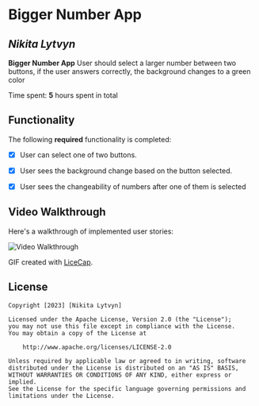 # Bigger Number App

## *Nikita Lytvyn*

**Bigger Number App** User should select a larger number between two buttons, if the user answers correctly, the background changes to a green color 

Time spent: **5** hours spent in total

## Functionality

The following **required** functionality is completed:

* [x] User can select one of two buttons.
* [x] User sees the background change based on the button selected.
* [x] User sees the changeability of numbers after one of them is selected


## Video Walkthrough

Here's a walkthrough of implemented user stories:

<img src='https://media.giphy.com/media/vFCZ3yopt8iPbeKWEu/giphy.gif' title='Video Walkthrough' width='' alt='Video Walkthrough' />

GIF created with [LiceCap](http://www.cockos.com/licecap/).



## License

    Copyright [2023] [Nikita Lytvyn]

    Licensed under the Apache License, Version 2.0 (the "License");
    you may not use this file except in compliance with the License.
    You may obtain a copy of the License at

        http://www.apache.org/licenses/LICENSE-2.0

    Unless required by applicable law or agreed to in writing, software
    distributed under the License is distributed on an "AS IS" BASIS,
    WITHOUT WARRANTIES OR CONDITIONS OF ANY KIND, either express or implied.
    See the License for the specific language governing permissions and
    limitations under the License.
